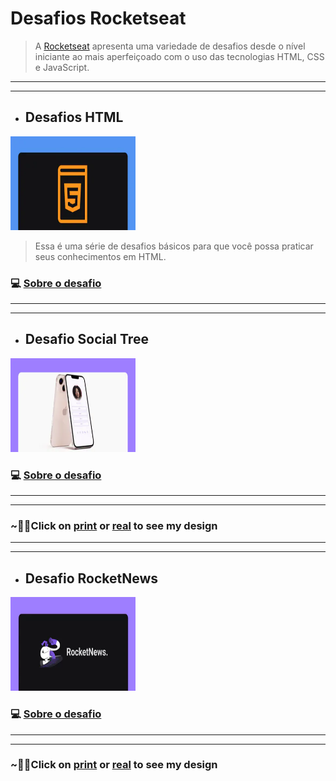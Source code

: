 # Desafios Rocketseat

> A [Rocketseat](https://rocketseat.com.br/) apresenta uma variedade de desafios desde o nível iniciante ao mais aperfeiçoado com o uso das tecnologias HTML, CSS e JavaScript.

---
---

* ## Desafios HTML

<img src="./iniciante/assets/html.webp" alt="imagem HTML" width="200px" height="150px" >

> Essa é uma série de desafios básicos para que você possa praticar seus conhecimentos em HTML.

### 💻 [Sobre o desafio](./iniciante/desafios_html/desafios_html.md)
---
___
* ## Desafio Social Tree
<a href="https://mellcosta.github.io/desafiosRocketseat/iniciante/social_tree/social_tree.html" target="_blank">
<img src="./iniciante/assets/social-tree-image.webp" alt="imagem Social Tree" width="200px" height="150px" >
</a>

### 💻 [Sobre o desafio](./iniciante/social_tree/about_social_tree.md)

---
---
### ~🌈🦄Click on [print](./iniciante/assets/socialTree.PNG) or <a href="https://mellcosta.github.io/desafiosRocketseat/iniciante/social_tree/social_tree.html" target="_blank">real</a> to see my design

---
___
* ## Desafio RocketNews
<a href="https://mellcosta.github.io/desafiosRocketseat/iniciante/rocket_news/rocket_news.html" target="_blank">
<img src="./iniciante/assets/rocketnews-image.webp" alt="imagem Social Tree" width="200px" height="150px" >
</a>

### 💻 [Sobre o desafio](./iniciante/rocket_news/about_rocket_news.md)

---
---
### ~🌈🦄Click on [print](./iniciante/assets/rocket_news_mel.PNG) or <a href="https://mellcosta.github.io/desafiosRocketseat/iniciante/rocket_news/rocket_news.html" target="_blank">real</a> to see my design